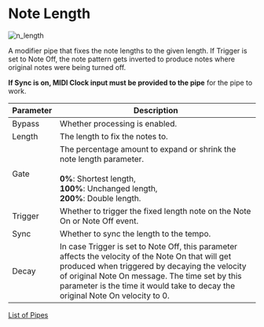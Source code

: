 # Note Length

![n_length](https://blokas.io/images/midihub/pipes/n_length.svg)

A modifier pipe that fixes the note lengths to the given length. If Trigger is set to Note Off, the note pattern gets inverted to produce notes where original notes were being turned off.

**If Sync is on, MIDI Clock input must be provided to the pipe** for the pipe to work.

| Parameter              | Description                        |
| ---------------------- | ---------------------------------- |
| Bypass                 | Whether processing is enabled.     |
| Length                 | The length to fix the notes to.    |
| Gate                   | The percentage amount to expand or shrink the note length parameter. <br/><br/>**0%**: Shortest length,<br/>**100%**: Unchanged length,<br/>**200%**: Double length. |
| Trigger                | Whether to trigger the fixed length note on the Note On or Note Off event. |
| Sync                   | Whether to sync the length to the tempo. |
| Decay                  | In case Trigger is set to Note Off, this parameter affects the velocity of the Note On that will get produced when triggered by decaying the velocity of original Note On message. The time set by this parameter is the time it would take to decay the original Note On velocity to 0. |

<span class="blokas-web-hide">

[List of Pipes](quick-links.md#io-pipes)

</span>